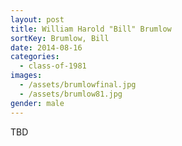 ```yaml
---
layout: post
title: William Harold "Bill" Brumlow
sortKey: Brumlow, Bill
date: 2014-08-16
categories:
  - class-of-1981
images:
  - /assets/brumlowfinal.jpg
  - /assets/brumlow81.jpg
gender: male
---
```

TBD